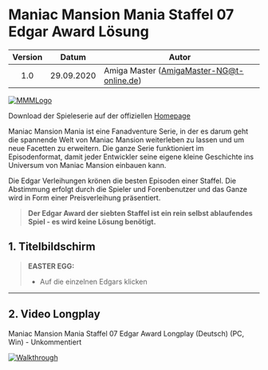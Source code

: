 # Maniac Mansion Mania Staffel 07 Edgar Award Lösung

| Version | Datum      | Autor                                     |
|:-------:|------------|-------------------------------------------|
|  1.0    | 29.09.2020 | Amiga Master (AmigaMaster-NG@t-online.de) |

[![MMMLogo](https://www.maniac-mansion-mania.com/banner/banner.png)](https://www.maniac-mansion-mania.com)

Download der Spieleserie auf der offiziellen [Homepage](https://www.maniac-mansion-mania.com)

Maniac Mansion Mania ist eine Fanadventure Serie, in der es darum geht die spannende Welt von Maniac Mansion weiterleben zu lassen und um neue Facetten zu erweitern. Die ganze Serie funktioniert im Episodenformat, damit jeder Entwickler seine eigene kleine Geschichte ins Universum von Maniac Mansion einbauen kann.

Die Edgar Verleihungen krönen die besten Episoden einer Staffel. Die Abstimmung erfolgt durch die Spieler und Forenbenutzer und das Ganze wird in Form einer Preisverleihung präsentiert.

>**Der Edgar Award der siebten Staffel ist ein rein selbst ablaufendes Spiel - es wird keine Lösung benötigt.**

## 1. Titelbildschirm

>**EASTER EGG:**
  >- Auf die einzelnen Edgars klicken

--------------------------------------------------------------------------------

## 2. Video Longplay

Maniac Mansion Mania Staffel 07 Edgar Award Longplay (Deutsch) (PC, Win) - Unkommentiert

[![Walkthrough](https://img.youtube.com/vi/bay_iE7-16U/0.jpg)](https://www.youtube.com/watch?v=bay_iE7-16U)
